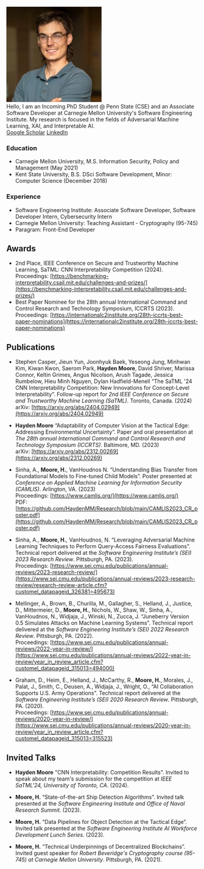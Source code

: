 ![Hayden Moore Profile Pic](assets/profile.jpg)<br>
Hello, I am an Incoming PhD Student @ Penn State (CSE) and an Associate Software Developer at Carnegie Mellon University's Software Engineering Institute. My research is focused in the fields of Adversarial Machine Learning, XAI, and Interpretable AI.
<br>
[Google Scholar](https://scholar.google.com/citations?user=t7r6fiEAAAAJ&hl=en[&oi=ao)
[LinkedIn](https://www.linkedin.com/in/hayden-moore/)

### Education
- Carnegie Mellon University, M.S. Information Security, Policy and Management (May 2021)<br>
- Kent State University, B.S. DSci Software Development, Minor: Computer Science (December 2018)

### Experience
- Software Engineering Institute: Associate Software Developer, Software Developer Intern, Cybersecurity Intern<br>
- Carnegie Mellon University: Teaching Assistant - Cryptography (95-745)<br>
- Paragram: Front-End Developer

## Awards
- 2nd Place, IEEE Conference on Secure and Trustworthy Machine Learning, SaTML: CNN Interpretability Competition (2024).
<br>Proceedings: [https://benchmarking-interpretability.csail.mit.edu/challenges-and-prizes/](https://benchmarking-interpretability.csail.mit.edu/challenges-and-prizes/)
- Best Paper Nominee for the 28th annual International Command and Control Research and Technology Symposium, ICCRTS (2023).
<br>Proceedings: [https://internationalc2institute.org/28th-iccrts-best-paper-nominations](https://internationalc2institute.org/28th-iccrts-best-paper-nominations)

## Publications
- Stephen Casper, Jieun Yun, Joonhyuk Baek, Yeseong Jung, Minhwan Kim, Kiwan Kwon, Saerom Park, **Hayden Moore**, David Shriver, Marissa Connor, Keltin Grimes, Angus Nicolson, Arush Tagade, Jessica Rumbelow, Hieu Minh Nguyen, Dylan Hadfield-Menell “The SaTML '24 CNN Interpretability Competition: New Innovations for Concept-Level Interpretability”. Follow-up report for *2nd IEEE Conference on Secure and Trustworthy Machine Learning (SaTML)*. Toronto, Canada. (2024)
<br>arXiv: [https://arxiv.org/abs/2404.02949](https://arxiv.org/abs/2404.02949)

- **Hayden Moore** “Adaptability of Computer Vision at the Tactical Edge: Addressing Environmental Uncertainty”. Paper and oral presentation at *The 28th annual International Command and Control Research and Technology Symposium (ICCRTS)*. Baltimore, MD. (2023)
<br>arXiv: [https://arxiv.org/abs/2312.00269](https://arxiv.org/abs/2312.00269)

- Sinha, A., **Moore, H.**, VanHoudnos N. “Understanding Bias Transfer from Foundational Models to Fine-tuned Child Models”. Poster presented at *Conference on Applied Machine Learning for Information Security (CAMLIS)*. Arlington, VA. (2023)
<br>Proceedings: [https://www.camlis.org/](https://www.camlis.org/)
<br>PDF: [https://github.com/HaydenMM/Research/blob/main/CAMLIS2023_CR_poster.pdf](https://github.com/HaydenMM/Research/blob/main/CAMLIS2023_CR_poster.pdf)

- Sinha, A., **Moore, H.**, VanHoudnos, N. “Leveraging Adversarial Machine Learning Techniques to Perform Query-Access Fairness Evaluations”. Technical report delivered at the *Software Engineering Institute’s (SEI) 2023 Research Review*. Pittsburgh, PA. (2023). 
<br>Proceedings: [https://www.sei.cmu.edu/publications/annual-reviews/2023-research-review/](https://www.sei.cmu.edu/publications/annual-reviews/2023-research-review/research-review-article.cfm?customel_datapageid_326381=495673)

- Mellinger, A., Brown, B., Churilla, M., Gallagher, S., Helland, J., Justice, D., Mittermeier, D., **Moore, H.**, Nichols, W., Shaw, W., Sinha, A., VanHoudnos, N., Widjaja, J., Winski, N., Zucca, J. “Juneberry Version 0.5 Simulates Attacks on Machine Learning Systems”. Technical report delivered at the *Software Engineering Institute’s (SEI) 2022 Research Review*. Pittsburgh, PA. (2022).
<br>Proceedings: [https://www.sei.cmu.edu/publications/annual-reviews/2022-year-in-review/](https://www.sei.cmu.edu/publications/annual-reviews/2022-year-in-review/year_in_review_article.cfm?customel_datapageid_315013=494000)

- Graham, D., Heim, E., Helland, J., McCarthy, R., **Moore, H.**, Morales, J., Palat, J., Smith, C., Deusen, A., Widjaja, J., Wright, O., “AI Collaboration Supports U.S. Army Operations”. Technical report delivered at the *Software Engineering Institute’s (SEI) 2020 Research Review*. Pittsburgh, PA. (2020). 
<br>Proceedings: [https://www.sei.cmu.edu/publications/annual-reviews/2020-year-in-review/](https://www.sei.cmu.edu/publications/annual-reviews/2020-year-in-review/year_in_review_article.cfm?customel_datapageid_315013=315523)

## Invited Talks
- **Hayden Moore** "CNN Interpretability: Competition Results". Invited to speak about my team's submission for the competition at *IEEE SaTML'24, University of Toronto, CA*. (2024).
- **Moore, H.** “State-of-the-art Ship Detection Algorithms”. Invited talk presented at the *Software Engineering Institute and Office of Naval Research Summit*. (2023).  

- **Moore, H.** “Data Pipelines for Object Detection at the Tactical Edge”. Invited talk presented at the *Software Engineering Institute AI Workforce Development Lunch Series*. (2023).  

- **Moore, H.** “Technical Underpinnings of Decentralized Blockchains”. Invited guest speaker for *Robert Beveridge's Cryptography course (95-745) at Carnegie Mellon University*. Pittsburgh, PA. (2021).
